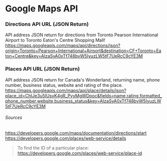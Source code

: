 # Google Maps API 
### Directions API URL (JSON Return)
API address JSON return for directions from Toronto Pearson International Airport to Toronto Eaton's Centre Shopping Mall! 
https://maps.googleapis.com/maps/api/directions/json?origin=Toronto+Pearson+International+Airport&destination=CF+Toronto+Eaton+Centre&key=AIzaSyA0xTf748bvW5IyuzLW5tF7UeRcC9cYE3M
### Places API URL (JSON Return)
API address JSON return for Canada's Wonderland, returning name, phone number, business status, website and rating of the place.
https://maps.googleapis.com/maps/api/place/details/json?place_id=ChIJe3u5IUsvK4gR_PyyMgWDpoc&fields=name,rating,formatted_phone_number,website,business_status&key=AIzaSyA0xTf748bvW5IyuzLW5tF7UeRcC9cYE3M
###### Sources
https://developers.google.com/maps/documentation/directions/start
https://developers.google.com/places/web-service/details
>To find the ID of a particular place: https://developers.google.com/places/web-service/place-id
